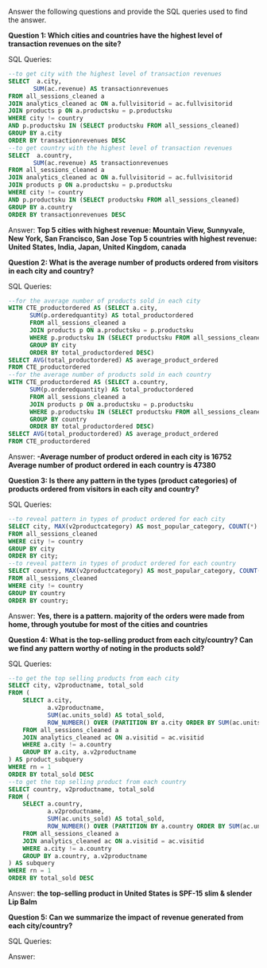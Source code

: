 Answer the following questions and provide the SQL queries used to find the answer.

    
**Question 1: Which cities and countries have the highest level of transaction revenues on the site?**


SQL Queries:
```sql
--to get city with the highest level of transaction revenues
SELECT  a.city,
	   SUM(ac.revenue) AS transactionrevenues
FROM all_sessions_cleaned a
JOIN analytics_cleaned ac ON a.fullvisitorid = ac.fullvisitorid
JOIN products p ON a.productsku = p.productsku
WHERE city != country
AND p.productsku IN (SELECT productsku FROM all_sessions_cleaned)
GROUP BY a.city
ORDER BY transactionrevenues DESC
--to get country with the highest level of transaction revenues
SELECT  a.country,
	   SUM(ac.revenue) AS transactionrevenues
FROM all_sessions_cleaned a
JOIN analytics_cleaned ac ON a.fullvisitorid = ac.fullvisitorid
JOIN products p ON a.productsku = p.productsku
WHERE city != country
AND p.productsku IN (SELECT productsku FROM all_sessions_cleaned)
GROUP BY a.country
ORDER BY transactionrevenues DESC
```
Answer:
**Top 5 cities with highest revenue: Mountain View, Sunnyvale, New York, San Francisco, San Jose**
**Top 5 countries with highest revenue: United States, India, Japan, United Kingdom, canada**

**Question 2: What is the average number of products ordered from visitors in each city and country?**

SQL Queries:
```sql
--for the average number of products sold in each city
WITH CTE_productordered AS (SELECT a.city,
	  SUM(p.orderedquantity) AS total_productordered
	  FROM all_sessions_cleaned a
      JOIN products p ON a.productsku = p.productsku
      WHERE p.productsku IN (SELECT productsku FROM all_sessions_cleaned)
      GROUP BY city
      ORDER BY total_productordered DESC)
SELECT AVG(total_productordered) AS average_product_ordered
FROM CTE_productordered
--for the average number of products sold in each country
WITH CTE_productordered AS (SELECT a.country,
	  SUM(p.orderedquantity) AS total_productordered
	  FROM all_sessions_cleaned a
      JOIN products p ON a.productsku = p.productsku
      WHERE p.productsku IN (SELECT productsku FROM all_sessions_cleaned)
      GROUP BY country
      ORDER BY total_productordered DESC)
SELECT AVG(total_productordered) AS average_product_ordered
FROM CTE_productordered
```
Answer:
**-Average number of product ordered in each city is 16752**
**Average number of product ordered in each country is 47380**

**Question 3: Is there any pattern in the types (product categories) of products ordered from visitors in each city and country?**

SQL Queries:
```sql
--to reveal pattern in types of product ordered for each city
SELECT city, MAX(v2productcategory) AS most_popular_category, COUNT(*) AS category_count
FROM all_sessions_cleaned
WHERE city != country
GROUP BY city
ORDER BY city;
--to reveal pattern in types of product ordered for each country
SELECT country, MAX(v2productcategory) AS most_popular_category, COUNT(*) AS category_count
FROM all_sessions_cleaned
WHERE city != country
GROUP BY country
ORDER BY country;
```
Answer:
**Yes, there is a pattern. majority of the orders were made from home, through youtube for most of the cities and countries**

**Question 4: What is the top-selling product from each city/country? Can we find any pattern worthy of noting in the products sold?**

SQL Queries:
```sql
--to get the top selling products from each city
SELECT city, v2productname, total_sold
FROM (
    SELECT a.city,
           a.v2productname,
           SUM(ac.units_sold) AS total_sold,
           ROW_NUMBER() OVER (PARTITION BY a.city ORDER BY SUM(ac.units_sold) DESC) AS rn
    FROM all_sessions_cleaned a
    JOIN analytics_cleaned ac ON a.visitid = ac.visitid
    WHERE a.city != a.country
    GROUP BY a.city, a.v2productname
) AS product_subquery
WHERE rn = 1
ORDER BY total_sold DESC
--to get the top selling product from each country
SELECT country, v2productname, total_sold
FROM (
    SELECT a.country,
           a.v2productname,
           SUM(ac.units_sold) AS total_sold,
           ROW_NUMBER() OVER (PARTITION BY a.country ORDER BY SUM(ac.units_sold) DESC) AS rn
    FROM all_sessions_cleaned a
    JOIN analytics_cleaned ac ON a.visitid = ac.visitid
    WHERE a.city != a.country
    GROUP BY a.country, a.v2productname
) AS subquery
WHERE rn = 1
ORDER BY total_sold DESC
```
Answer:
**the top-selling product in United States is SPF-15 slim & slender Lip Balm**

**Question 5: Can we summarize the impact of revenue generated from each city/country?**

SQL Queries:



Answer:







